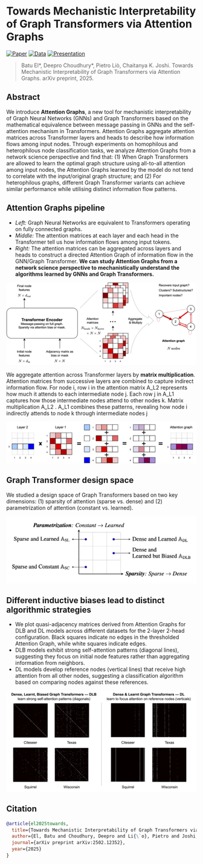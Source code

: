 # Towards Mechanistic Interpretability of Graph Transformers via Attention Graphs

[![Paper](https://img.shields.io/badge/Paper-007ACC?style=for-the-badge&labelColor=007ACC)](https://arxiv.org/abs/2502.12352)
[![Data](https://img.shields.io/badge/Data-007ACC?style=for-the-badge&labelColor=007ACC)](https://drive.google.com/drive/folders/1rCwxa3mjwZ9m24sl7gttgiJ-dzUZoNt1?usp=sharing)
[![Presentation](https://img.shields.io/badge/Presentation-007ACC?style=for-the-badge&labelColor=007ACC)](https://github.com/batu-el/understanding-inductive-biases-of-gnns/blob/main/presentation.pdf)

> Batu El*, Deepro Choudhury*, Pietro Liò, Chaitanya K. Joshi. Towards Mechanistic Interpretability of Graph Transformers via Attention Graphs. arXiv preprint, 2025.


## Abstract

We introduce **Attention Graphs**, a new tool for mechanistic interpretability of Graph Neural Networks (GNNs) and Graph Transformers based on the mathematical equivalence between message passing in GNNs and the self-attention mechanism in Transformers. Attention Graphs aggregate attention matrices across Transformer layers and heads to describe how information flows among input nodes. Through experiments on homophilous and heterophilous node classification tasks, we analyze Attention Graphs from a network science perspective and find that: (1) When Graph Transformers are allowed to learn the optimal graph structure using all-to-all attention among input nodes, the Attention Graphs learned by the model do not tend to correlate with the input/original graph structure; and (2) For heterophilous graphs, different Graph Transformer variants can achieve similar performance while utilising distinct information flow patterns.


## Attention Graphs pipeline

- *Left:* Graph Neural Networks are equivalent to Transformers operating on fully connected graphs. 
- *Middle:* The attention matrices at each layer and each head in the Transformer tell us how information flows among input tokens. 
- *Right:* The attention matrices can be aggregated across layers and heads to construct a directed Attention Graph of information flow in the GNN/Graph Transformer. **We can study Attention Graphs from a network science perspective to mechanistically understand the algorithms learned by GNNs and Graph Transformers.**

![Alt text](assets/pipeline.png)

We aggregate attention across Transformer layers by **matrix multiplication**. Attention matrices from successive layers are combined to capture indirect information flow. For node i, row i in the attention matrix A_L2 represents how much it attends to each intermediate node j. Each row j in A_L1 captures how those intermediate nodes attend to other nodes k. Matrix multiplication A_L2 . A_L1 combines these patterns, revealing how node i indirectly attends to node k through intermediate nodes j

![Alt text](assets/matmul.png)


## Graph Transformer design space

We studied a design space of Graph Transformers based on two key dimensions: (1) sparsity of attention (sparse vs. dense) and (2) parametrization of attention (constant vs. learned).

![Alt text](assets/models.png)


## Different inductive biases lead to distinct algorithmic strategies

- We plot quasi-adjacency matrices derived from Attention Graphs for DLB and DL models across different datasets for the 2-layer 2-head configuration. Black squares indicate no edges in the thresholded Attention Graph, while white squares indicate edges. 
- DLB models exhibit strong self-attention patterns (diagonal lines), suggesting they focus on initial node features rather than aggregating information from neighbors. 
- DL models develop reference nodes (vertical lines) that receive high attention from all other nodes, suggesting a classification algorithm based on comparing nodes against these references.

![Alt text](assets/mechanisms.png)


## Citation
```bibtex
@article{el2025towards,
  title={Towards Mechanistic Interpretability of Graph Transformers via Attention Graphs},
  author={El, Batu and Choudhury, Deepro and Li{\`o}, Pietro and Joshi, Chaitanya K},
  journal={arXiv preprint arXiv:2502.12352},
  year={2025}
}
```